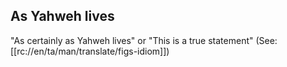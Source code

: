 ## As Yahweh lives ##

"As certainly as Yahweh lives" or "This is a true statement" (See: [[rc://en/ta/man/translate/figs-idiom]])